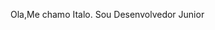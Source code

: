 Ola,Me chamo Italo.
Sou Desenvolvedor Junior 

<!---
italoEM/italoEM is a ✨ special ✨ repository because its `README.md` (this file) appears on your GitHub profile.
You can click the Preview link to take a look at your changes.
--->
